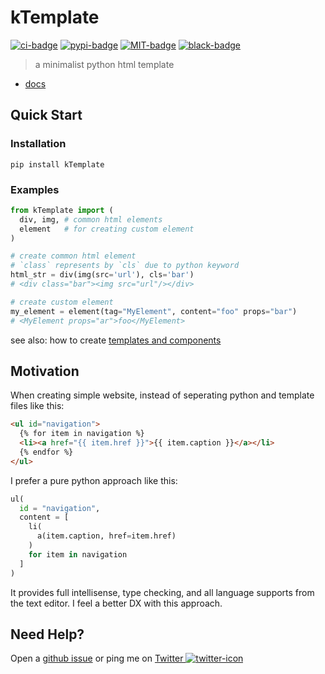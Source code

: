 # kTemplate

[![ci-badge]][ci-url] [![pypi-badge]][pypi-url] [![MIT-badge]][MIT-url] [![black-badge]][black-url]

> a minimalist python html template

- [docs]

## Quick Start

### Installation

`pip install kTemplate`

### Examples

```python
from kTemplate import (
  div, img, # common html elements
  element   # for creating custom element
)

# create common html element
# `class` represents by `cls` due to python keyword
html_str = div(img(src='url'), cls='bar')
# <div class="bar"><img src="url"/></div>

# create custom element
my_element = element(tag="MyElement", content="foo" props="bar")
# <MyElement props="ar">foo</MyElement>
```

see also: how to create [templates and components]

## Motivation

When creating simple website, instead of seperating python and template files like this:

```html
<ul id="navigation">
  {% for item in navigation %}
  <li><a href="{{ item.href }}">{{ item.caption }}</a></li>
  {% endfor %}
</ul>
```

I prefer a pure python approach like this:

```python
ul(
  id = "navigation",
  content = [
    li(
      a(item.caption, href=item.href)
    )
    for item in navigation
  ]
)
```

It provides full intellisense, type checking, and all language supports from the text editor. I feel a better DX with this approach.

## Need Help?

Open a [github issue] or ping me on [Twitter ![twitter-icon]][Twitter]

[github issue]: https://github.com/hoishing/kTemplate/issues
[Twitter]: https://twitter.com/hoishing
[twitter-icon]: https://api.iconify.design/logos/twitter.svg?width=20
[ci-badge]: https://github.com/hoishing/kTemplate/actions/workflows/ci.yml/badge.svg
[ci-url]: https://github.com/hoishing/kTemplate/actions/workflows/ci.yml
[MIT-badge]: https://img.shields.io/github/license/hoishing/kTemplate
[MIT-url]: https://opensource.org/licenses/MIT
[pypi-badge]: https://img.shields.io/pypi/v/ktemplate
[pypi-url]: https://pypi.org/project/ktemplate/
[black-badge]: https://img.shields.io/badge/code%20style-black-000000.svg
[black-url]: https://github.com/psf/black
[templates and components]: https://hoishing.github.io/kTemplate/usage/#templates-and-components
[docs]: https://hoishing.github.io/kTemplate

